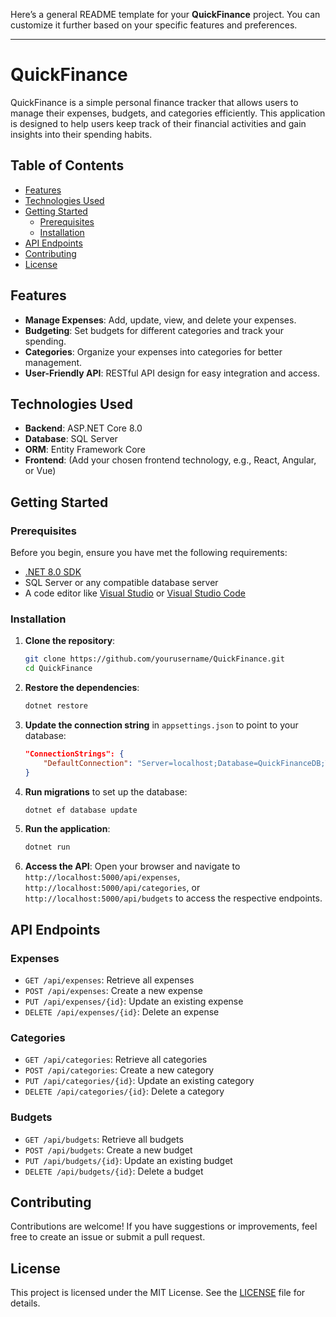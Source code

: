 Here’s a general README template for your **QuickFinance** project. You can customize it further based on your specific features and preferences.

---

# QuickFinance

QuickFinance is a simple personal finance tracker that allows users to manage their expenses, budgets, and categories efficiently. This application is designed to help users keep track of their financial activities and gain insights into their spending habits.

## Table of Contents

- [Features](#features)
- [Technologies Used](#technologies-used)
- [Getting Started](#getting-started)
  - [Prerequisites](#prerequisites)
  - [Installation](#installation)
- [API Endpoints](#api-endpoints)
- [Contributing](#contributing)
- [License](#license)

## Features

- **Manage Expenses**: Add, update, view, and delete your expenses.
- **Budgeting**: Set budgets for different categories and track your spending.
- **Categories**: Organize your expenses into categories for better management.
- **User-Friendly API**: RESTful API design for easy integration and access.

## Technologies Used

- **Backend**: ASP.NET Core 8.0
- **Database**: SQL Server
- **ORM**: Entity Framework Core
- **Frontend**: (Add your chosen frontend technology, e.g., React, Angular, or Vue)

## Getting Started

### Prerequisites

Before you begin, ensure you have met the following requirements:

- [.NET 8.0 SDK](https://dotnet.microsoft.com/download/dotnet/8.0)
- SQL Server or any compatible database server
- A code editor like [Visual Studio](https://visualstudio.microsoft.com/) or [Visual Studio Code](https://code.visualstudio.com/)

### Installation

1. **Clone the repository**:
   ```bash
   git clone https://github.com/yourusername/QuickFinance.git
   cd QuickFinance
   ```

2. **Restore the dependencies**:
   ```bash
   dotnet restore
   ```

3. **Update the connection string** in `appsettings.json` to point to your database:
   ```json
   "ConnectionStrings": {
       "DefaultConnection": "Server=localhost;Database=QuickFinanceDB;Trusted_Connection=True;TrustServerCertificate=True;MultipleActiveResultSets=true"
   }
   ```

4. **Run migrations** to set up the database:
   ```bash
   dotnet ef database update
   ```

5. **Run the application**:
   ```bash
   dotnet run
   ```

6. **Access the API**: Open your browser and navigate to `http://localhost:5000/api/expenses`, `http://localhost:5000/api/categories`, or `http://localhost:5000/api/budgets` to access the respective endpoints.

## API Endpoints

### Expenses
- `GET /api/expenses`: Retrieve all expenses
- `POST /api/expenses`: Create a new expense
- `PUT /api/expenses/{id}`: Update an existing expense
- `DELETE /api/expenses/{id}`: Delete an expense

### Categories
- `GET /api/categories`: Retrieve all categories
- `POST /api/categories`: Create a new category
- `PUT /api/categories/{id}`: Update an existing category
- `DELETE /api/categories/{id}`: Delete a category

### Budgets
- `GET /api/budgets`: Retrieve all budgets
- `POST /api/budgets`: Create a new budget
- `PUT /api/budgets/{id}`: Update an existing budget
- `DELETE /api/budgets/{id}`: Delete a budget

## Contributing

Contributions are welcome! If you have suggestions or improvements, feel free to create an issue or submit a pull request.

## License

This project is licensed under the MIT License. See the [LICENSE](LICENSE) file for details.
